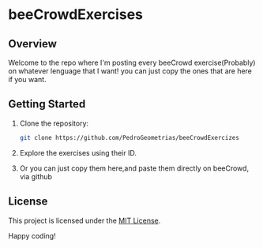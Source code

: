 # beeCrowdExercises

## Overview
Welcome to the repo where I'm posting every beeCrowd exercise(Probably) on whatever lenguage that I want! you can just copy the ones that are here if you want.

## Getting Started
1. Clone the repository:
    ```bash
    git clone https://github.com/PedroGeometrias/beeCrowdExercizes
    ```
2. Explore the exercises using their ID.

3. Or you can just copy them here,and paste them directly on beeCrowd, via github

## License
This project is licensed under the [MIT License](LICENSE).

Happy coding!

